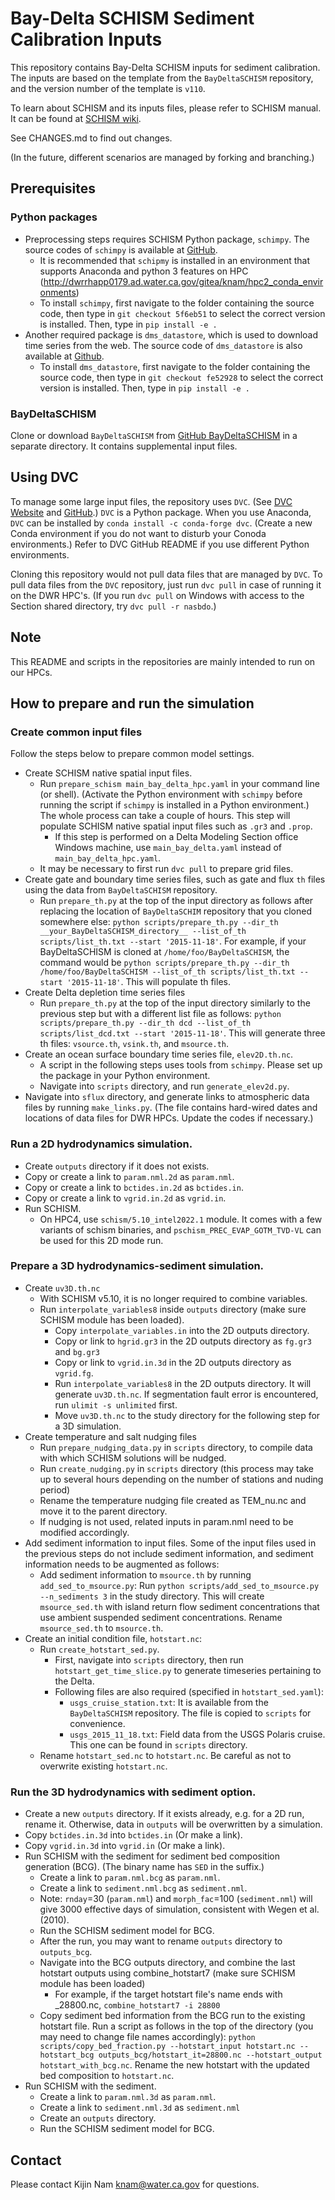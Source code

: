 # Bay-Delta SCHISM Sediment Calibration Inputs

This repository contains Bay-Delta SCHISM inputs for sediment calibration. The inputs are based on the template from the `BayDeltaSCHISM` repository, and the version number of the template is `v110`.

To learn about SCHISM and its inputs files, please refer to SCHISM manual. It can be found at [SCHISM wiki](http://ccrm.vims.edu/schismweb/schism_manual.html).

See CHANGES.md to find out changes.

(In the future, different scenarios are managed by forking and branching.)

## Prerequisites
### Python packages
- Preprocessing steps requires SCHISM Python package, `schimpy`. The source codes of `schimpy` is available at [GitHub](https://github.com/CADWRDeltaModeling/schimpy/).
  - It is recommended that `schipmy` is installed in an environment that supports Anaconda and python 3 features on HPC (http://dwrrhapp0179.ad.water.ca.gov/gitea/knam/hpc2_conda_environments)
  - To install `schimpy`, first navigate to the folder containing the source code, then type in
  ``
  git checkout 5f6eb51
  ``
  to select the correct version is installed. Then, type in
  ``
  pip install -e .
  ``
- Another required package is `dms_datastore`, which is used to download time series from the web. The source code of `dms_datastore` is also available at [Github](https://github.com/CADWRDeltaModeling/dms_datastore).
  - To install `dms_datastore`, first navigate to the folder containing the source code, then type in
  ``
  git checkout fe52928
  ``
  to select the correct version is installed. Then, type in
  ``
  pip install -e .
  ``

### BayDeltaSCHISM
Clone or download `BayDeltaSCHISM` from [GitHub BayDeltaSCHISM](https://github.com/CADWRDeltaModeling/BayDeltaSCHISM) in a separate directory. It contains supplemental input files.

## Using DVC
To manage some large input files, the repository uses `DVC`. (See [DVC Website](https://dvc.org/) and [GitHub](https://github.com/iterative/dvc).) `DVC` is a Python package. When you use Anaconda, `DVC` can be installed by `conda install -c conda-forge dvc`. (Create a new Conda environment if you do not want to disturb your Conoda environments.) Refer to DVC GitHub README if you use different Python environments.

Cloning this repository would not pull data files that are managed by `DVC`. To pull data files from the `DVC` repository, just run `dvc pull` in case of running it on the DWR HPC's. (If you run `dvc pull` on Windows with access to the Section shared directory, try `dvc pull -r nasbdo`.)

## Note
This README and scripts in the repositories are mainly intended to run on our HPCs.

## How to prepare and run the simulation

### Create common input files
Follow the steps below to prepare common model settings.

  - Create SCHISM native spatial input files.
    - Run `prepare_schism main_bay_delta_hpc.yaml` in your command line (or shell). (Activate the Python environment with `schimpy` before running the script if `schimpy` is installed in a Python environment.) The whole process can take a couple of hours. This step will populate SCHISM native spatial input files such as `.gr3` and `.prop`.
      * If this step is performed on a Delta Modeling Section office Windows machine, use `main_bay_delta.yaml` instead of `main_bay_delta_hpc.yaml`.
    - It may be necessary to first run `dvc pull` to prepare grid files.
  - Create gate and boundary time series files, such as gate and flux `th` files using the data from `BayDeltaSCHISM` repository.
    - Run `prepare_th.py` at the top of the input directory as follows after replacing the location of `BayDeltaSCHIM` repository that you cloned somewhere else: `python scripts/prepare_th.py --dir_th __your_BayDeltaSCHISM_directory__ --list_of_th scripts/list_th.txt --start '2015-11-18'`. For example, if your BayDeltaSCHISM is cloned at `/home/foo/BayDeltaSCHISM`, the command would be `python scripts/prepare_th.py --dir_th /home/foo/BayDeltaSCHISM --list_of_th scripts/list_th.txt --start '2015-11-18'`. This will populate th files.
  - Create Delta depletion time series files
    * Run `prepare_th.py` at the top of the input directory similarly to the previous step but with a different list file as follows: `python scripts/prepare_th.py --dir_th dcd --list_of_th scripts/list_dcd.txt --start '2015-11-18'`. This will generate three th files: `vsource.th`, `vsink.th`, and `msource.th`.
  - Create an ocean surface boundary time series file, `elev2D.th.nc`.
    - A script in the following steps uses tools from `schimpy`. Please set up the package in your Python environment.
    - Navigate into `scripts` directory, and run `generate_elev2d.py`.
  - Navigate into `sflux` directory, and generate links to atmospheric data files by running `make_links.py`. (The file contains hard-wired dates and locations of data files for DWR HPCs. Update the codes if necessary.)

### Run a 2D hydrodynamics simulation.
  - Create `outputs` directory if it does not exists.
  - Copy or create a link to `param.nml.2d` as `param.nml`.
  - Copy or create a link to `bctides.in.2d` as `bctides.in`.
  - Copy or create a link to `vgrid.in.2d` as `vgrid.in`.
  - Run SCHISM.
    - On HPC4, use `schism/5.10_intel2022.1` module. It comes with a few variants of schism binaries, and `pschism_PREC_EVAP_GOTM_TVD-VL` can be used for this 2D mode run.

### Prepare a 3D hydrodynamics-sediment simulation.
  - Create `uv3D.th.nc`
    - With SCHISM v5.10, it is no longer required to combine variables.
    - Run `interpolate_variables8` inside `outputs` directory (make sure SCHISM module has been loaded).
      - Copy `interpolate_variables.in` into the 2D outputs directory.
      - Copy or link to `hgrid.gr3` in the 2D outputs directory as  `fg.gr3` and `bg.gr3`
      - Copy or link to `vgrid.in.3d` in the 2D outputs directory as `vgrid.fg`.
      - Run `interpolate_variables8` in the 2D outputs directory. It will generate `uv3D.th.nc`. If segmentation fault error is encountered, run `ulimit -s unlimited` first.
      - Move `uv3D.th.nc` to the study directory for the following step for a 3D simulation.
  - Create temperature and salt nudging files
    - Run `prepare_nudging_data.py` in `scripts` directory, to compile data with which SCHISM solutions will be nudged.
    - Run `create_nudging.py` in `scripts` directory (this process may take up to several hours depending on the number of stations and nuding period)
    - Rename the temperature nudging file created as TEM_nu.nc and move it to the parent directory.
    * If nudging is not used, related inputs in param.nml need to be modified accordingly.
  - Add sediment information to input files. Some of the input files used in the previous steps do not include sediment information, and sediment information needs to be augmented as follows:
    * Add sediment information to `msource.th` by running `add_sed_to_msource.py`: Run `python scripts/add_sed_to_msource.py --n_sediments 3` in the study directory. This will create `msource_sed.th` with island return flow sediment concentrations that use ambient suspended sediment concentrations. Rename `msource_sed.th` to `msource.th`.
  - Create an initial condition file, `hotstart.nc`:
    - Run `create_hotstart_sed.py`.
      - First, navigate into `scripts` directory, then run `hotstart_get_time_slice.py` to generate timeseries pertaining to the Delta.
      - Following files are also required (specified in `hotstart_sed.yaml`):
        - `usgs_cruise_station.txt`: It is available from the `BayDeltaSCHISM` repository. The file is copied to `scripts` for convenience.
        - `usgs_2015_11_18.txt`: Field data from the USGS Polaris cruise. This one can be found in `scripts` directory.
    - Rename `hotstart_sed.nc` to `hotstart.nc`. Be careful as not to overwrite existing `hotstart.nc`.

### Run the 3D hydrodynamics with sediment option.
  - Create a new `outputs` directory. If it exists already, e.g. for a 2D run, rename it. Otherwise, data in `outputs` will be overwritten by a simulation.
  - Copy `bctides.in.3d` into `bctides.in` (Or make a link).
  - Copy `vgrid.in.3d` into `vgrid.in` (Or make a link).
  - Run SCHISM with the sediment for sediment bed composition generation (BCG). (The binary name has `SED` in the suffix.)
    - Create a link to `param.nml.bcg` as `param.nml`.
    - Create a link to `sediment.nml.bcg` as `sediment.nml`.
    - Note: `rnday`=30 (`param.nml`) and `morph_fac`=100 (`sediment.nml`) will give 3000 effective days of simulation, consistent with Wegen et al. (2010).
    - Run the SCHISM sediment model for BCG.
    - After the run, you may want to rename `outputs` directory to `outputs_bcg`.
    - Navigate into the BCG outputs directory, and combine the last hotstart outputs using combine_hotstart7 (make sure SCHISM module has been loaded)
      - For example, if the target hotstart file's name ends with _28800.nc, `combine_hotstart7 -i 28800`
    - Copy sediment bed information from the BCG run to the existing hotstart file. Run a script as follows in the top of the directory (you may need to change file names accordingly): `python scripts/copy_bed_fraction.py --hotstart_input hotstart.nc --hotstart_bcg outputs_bcg/hotstart_it=28800.nc --hotstart_output hotstart_with_bcg.nc`. Rename the new hotstart with the updated bed composition to `hotstart.nc`.
  - Run SCHISM with the sediment.
    - Create a link to `param.nml.3d` as `param.nml`.
    - Create a link to `sediment.nml.3d` as `sediment.nml`
    - Create an `outputs` directory.
    - Run the SCHISM sediment model for BCG.

## Contact
Please contact Kijin Nam <knam@water.ca.gov> for questions.

